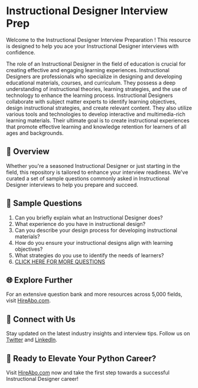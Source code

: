 # Instructional Designer Interview Prep

Welcome to the Instructional Designer Interview Preparation ! This resource is designed to help you ace your Instructional Designer interviews with confidence.

The role of an Instructional Designer in the field of education is crucial for creating effective and engaging learning experiences. Instructional Designers are professionals who specialize in designing and developing educational materials, courses, and curriculum. They possess a deep understanding of instructional theories, learning strategies, and the use of technology to enhance the learning process. Instructional Designers collaborate with subject matter experts to identify learning objectives, design instructional strategies, and create relevant content. They also utilize various tools and technologies to develop interactive and multimedia-rich learning materials. Their ultimate goal is to create instructional experiences that promote effective learning and knowledge retention for learners of all ages and backgrounds.

## 🚀 Overview

Whether you're a seasoned Instructional Designer or just starting in the field, this repository is tailored to enhance your interview readiness. We've curated a set of sample questions commonly asked in Instructional Designer interviews to help you prepare and succeed.

## 📝 Sample Questions

1. Can you briefly explain what an Instructional Designer does?
2. What experience do you have in instructional design?
3. Can you describe your design process for developing instructional materials?
4. How do you ensure your instructional designs align with learning objectives?
5. What strategies do you use to identify the needs of learners?
6. [CLICK HERE FOR MORE QUESTIONS](https://hireabo.com/job/4_0_33/Instructional%20Designer)

## 🌐 Explore Further

For an extensive question bank and more resources across 5,000 fields, visit [HireAbo.com](https://www.hireabo.com).

## 📱 Connect with Us

Stay updated on the latest industry insights and interview tips. Follow us on [Twitter](https://twitter.com/hireabo) and [LinkedIn](https://www.linkedin.com/in/hire-abo-3609972a8/).

## 🚀 Ready to Elevate Your Python Career?

Visit [HireAbo.com](https://www.hireabo.com) now and take the first step towards a successful Instructional Designer career!